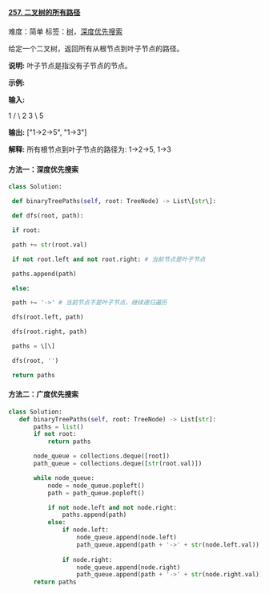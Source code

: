 #### [257\. 二叉树的所有路径](https://leetcode-cn.com/problems/binary-tree-paths/)

难度：简单
标签：[树](../Topic/树.md)，[深度优先搜索](../Topic/深度优先搜索.md)

给定一个二叉树，返回所有从根节点到叶子节点的路径。

**说明:** 叶子节点是指没有子节点的节点。

**示例:**

**输入:**

   1
 /   \\
2     3
 \\
  5

**输出:** \["1->2->5", "1->3"\]

**解释:** 所有根节点到叶子节点的路径为: 1->2->5, 1->3

#### 方法一：深度优先搜索
```python
class Solution:

 def binaryTreePaths(self, root: TreeNode) -> List\[str\]:

 def dfs(root, path):

 if root:

 path += str(root.val)

 if not root.left and not root.right: # 当前节点是叶子节点

 paths.append(path)

 else:

 path += '->' # 当前节点不是叶子节点，继续递归遍历

 dfs(root.left, path)

 dfs(root.right, path)

 paths = \[\]

 dfs(root, '')

 return paths
 ```
 
 #### 方法二：广度优先搜索
 
 ```python
 class Solution:
    def binaryTreePaths(self, root: TreeNode) -> List[str]:
        paths = list()
        if not root:
            return paths

        node_queue = collections.deque([root])
        path_queue = collections.deque([str(root.val)])

        while node_queue:
            node = node_queue.popleft()
            path = path_queue.popleft()

            if not node.left and not node.right:
                paths.append(path)
            else:
                if node.left:
                    node_queue.append(node.left)
                    path_queue.append(path + '->' + str(node.left.val))
                
                if node.right:
                    node_queue.append(node.right)
                    path_queue.append(path + '->' + str(node.right.val))
        return paths

```
